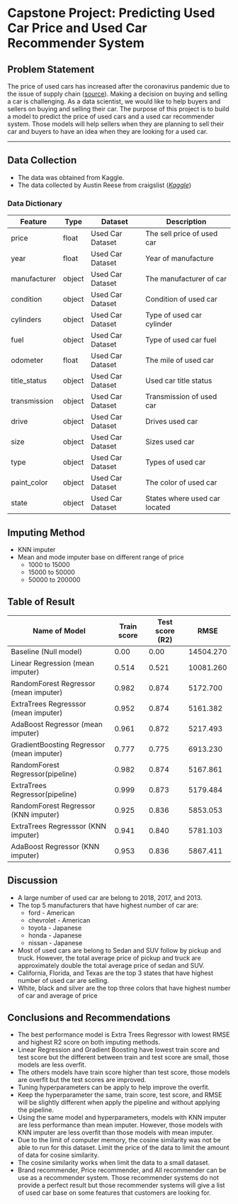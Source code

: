 # Capstone Project: Predicting Used Car Price and Used Car Recommender System

## Problem Statement

The price of used cars has increased after the coronavirus pandemic due to the issue of supply chain ([source](https://www.cnbc.com/2023/09/08/used-vehicle-prices-may-have-bottomed-for-2023.html#:~:text=Used%20vehicle%20prices%20have%20been,high%20prices%20amid%20resilient%20demand.)). Making a decision on buying and selling a car is challenging. As a data scientist, we would like to help buyers and sellers on buying and selling their car. The purpose of this project is to build a model to predict the price of used cars and a used car recommender system. Those models will help sellers when they are planning to sell their car and buyers to have an idea when they are looking for a used car. 

---

## Data Collection

* The data was obtained from Kaggle.
* The data collected by Austin Reese from craigslist ([*Kaggle*](https://www.kaggle.com/datasets/austinreese/craigslist-carstrucks-data/data)) 

### Data Dictionary

|Feature|Type|Dataset|Description|
|---|---|---|---|
|price|float|Used Car Dataset|The sell price of used car| 
|year|float|Used Car Dataset|Year of manufacture |
|manufacturer|object|Used Car Dataset|The manufacturer of car|
|condition|object|Used Car Dataset|Condition of used car|
|cylinders|object|Used Car Dataset|Type of used car cylinder|
|fuel|object|Used Car Dataset|Type of used car fuel| 
|odometer|float|Used Car Dataset|The mile of used car|
|title_status|object|Used Car Dataset|Used car title status|
|transmission|object|Used Car Dataset|Transmission of used car|
|drive|object|Used Car Dataset|Drives used car|
|size|object|Used Car Dataset|Sizes used car|
|type|object|Used Car Dataset|Types of used car|
|paint_color|object|Used Car Dataset|The color of used car|
|state|object|Used Car Dataset|States where used car located|

## Imputing Method
* KNN imputer
* Mean and mode imputer base on different range of price
    * 1000 to 15000
    * 15000 to 50000
    * 50000 to 200000

## Table of Result

|Name of Model|Train score|Test score (R2)|RMSE|
|---|---|---|---|
|Baseline (Null model)|0.00|0.00|14504.270|
|Linear Regression (mean imputer)|0.514|0.521|10081.260| 
|RandomForest Regressor (mean imputer)|0.982|0.874|5172.700|
|ExtraTrees Regresssor (mean imputer)|0.952|0.874|5161.382|
|AdaBoost Regressor (mean imputer)|0.961|0.872|5217.493|
|GradientBoosting Regressor (mean imputer)|0.777|0.775|6913.230|
|RandomForest Regressor(pipeline)|0.982|0.874|5167.861|
|ExtraTrees Regressor(pipeline)|0.999|0.873|5179.484|
|RandomForest Regressor (KNN imputer)|0.925|0.836|5853.053|
|ExtraTrees Regresssor (KNN imputer)|0.941|0.840|5781.103|
|AdaBoost Regressor (KNN imputer)|0.953|0.836|5867.411|



## Discussion

* A large number of used car are belong to 2018, 2017, and 2013.
* The top 5 manufacturers that have highest number of car are:
    * ford - American
    * chevrolet - American
    * toyota - Japanese
    * honda - Japanese
    * nissan - Japanese
* Most of used cars are belong to Sedan and SUV follow by pickup and truck. However, the total average price of pickup and truck are approximately double the total average price of sedan and SUV.
* California, Florida, and Texas are the top 3 states that have highest number of used car are selling.
* White, black and silver are the top three colors that have highest number of car and average of price

## Conclusions and Recommendations

* The best performance model is Extra Trees Regressor with lowest RMSE and highest R2 score on both imputing methods.
* Linear Regression and Gradient Boosting have lowest train score and test score but the different between train and test score are small, those models are less overfit.
* The others models have train score higher than test score, those models are overfit but the test scores are improved.
* Tuning hyperparameters can be apply to help improve the overfit.
* Keep the hyperparameter the same, train score, test score, and RMSE will be slightly different when apply the pipeline and without applying the pipeline.
* Using the same model and hyperparameters, models with KNN imputer are less performance than mean imputer. However, those models with KNN imputer are less overfit than those models with mean imputer.
* Due to the limit of computer memory, the cosine similarity was not be able to run for this dataset. Limit the price of the data to limit the amount of data for cosine similarity. 
* The cosine similarity works when limit the data to a small dataset.
* Brand recommender, Price recommender, and All recommender can be use as a recommender system. Those recommender systems do not provide a perfect result but those recommender systems will give a list of used car base on some features that customers are looking for.






